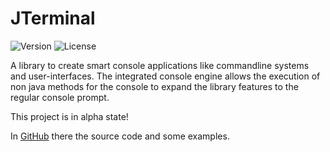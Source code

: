 # JTerminal
<img src="https://img.shields.io/static/v1?label=Version&amp;message=%version%&amp;color=12c970&amp;logoColor=white" alt="Version"/>
<img src="https://img.shields.io/static/v1?label=Java&message=JDK17%2B&color=cc2347&logoColor=white" alt="License"/>


A library to create smart console applications like commandline systems and user-interfaces.
The integrated console engine allows the execution of non java methods for the console to expand the library
features to the regular console prompt.


<warning>
This project is in alpha state!
</warning>

In [GitHub](https://github.com/devpscl/JTerminal) there the source code and some examples.
